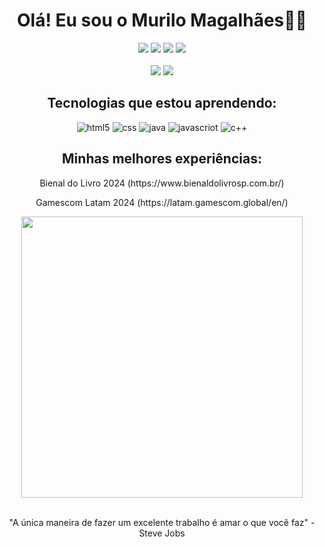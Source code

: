 <h1 align="center">Olá! Eu sou o Murilo Magalhães👋🏻</h1>
<div align="center">
<a href=https://www.instagram.com/mmagalhaesromualdo/ align="center"><img src="https://img.shields.io/badge/Instagram-E4405F?style=for-the-badge&logo=instagram&logoColor=white"></a>
<a href="mailto:mmagalhaesromualdo@gmail.com"><img src="https://img.shields.io/badge/Gmail-D14836?style=for-the-badge&logo=gmail&logoColor=white"></a>
<a href="https://discord.gg/zKnpACpF"><img src="https://img.shields.io/badge/Discord-7289DA?style=for-the-badge&logo=discord&logoColor=white"></a>
<a href="https://www.linkedin.com/in/murilo-magalh%C3%A3es-b15045336"><img src="https://img.shields.io/badge/LinkedIn-0077B5?style=for-the-badge&logo=linkedin&logoColor=white"></a>
</div>
<br>
<div align="center">
<img src="https://github-readme-stats.vercel.app/api?username=mmagalhaesdev&show_icons=true&theme=tokyonight">
<img src="https://github-readme-stats.vercel.app/api/top-langs/?username=mmagalhaesdev&hide_progress=true&theme=tokyonight">
</div>
<h2 align="center">Tecnologias que estou aprendendo:</h2>
<div align="center">
<img alt="html5" src="https://img.shields.io/badge/HTML5-E34F26?style=for-the-badge&logo=html5&logoColor=white">
<img alt="css" src=https://img.shields.io/badge/CSS3-1572B6?style=for-the-badge&logo=css3&logoColor=white>
<img alt="java" src=https://img.shields.io/badge/Java-ED8B00?style=for-the-badge&logo=openjdk&logoColor=whitelogoColor=white>
<img alt="javascriot" src=https://img.shields.io/badge/JavaScript-F7DF1E?style=for-the-badge&logo=javascript&logoColor=black>
<img alt="c++" src=https://img.shields.io/badge/C%2B%2B-00599C?style=for-the-badge&logo=c%2B%2B&logoColor=white>
</div>

<h2 align="center">Minhas melhores experiências:</h2>

<p align="center">Bienal do Livro 2024 (https://www.bienaldolivrosp.com.br/)</p>
<p align="center">Gamescom Latam 2024 (https://latam.gamescom.global/en/)</p>

<div align="center">
<img src="https://github.com/user-attachments/assets/7fce2991-6290-49aa-95e7-31e62cd69ee3" style="width: 450px;">
</div>
<br>
<p align="center">"A única maneira de fazer um excelente trabalho é amar o que você faz" - Steve Jobs</p>



    




    




    

